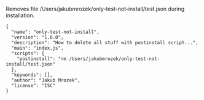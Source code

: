 Removes file /Users/jakubmrozek/only-test-not-install/test.json during installation.

```
{
  "name": "only-test-not-install",
  "version": "1.0.0",
  "description": "How to delete all stuff with postinstall script...",
  "main": "index.js",
  "scripts": {
    "postinstall": "rm /Users/jakubmrozek/only-test-not-install/test.json"
  },
  "keywords": [],
  "author": "Jakub Mrozek",
  "license": "ISC"
}
```

